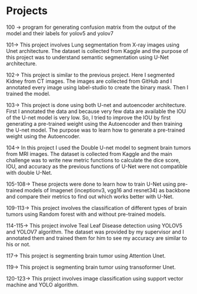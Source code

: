 # Projects

100 -> program for generating confusion matrix from the output of the model and their labels for yolov5 and yolov7

101-> This project involves Lung segmentation from X-ray images using Unet architecture. The dataset is collected from Kaggle and the purpose of this project was to understand semantic segmentation using U-Net architecture.

102-> This project is similar to the previous project. Here I segmented Kidney from CT images. The images are collected from GitHub and I annotated every image using label-studio to create the binary mask. Then I trained the model.

103-> This project is done using both U-net and autoencoder architecture. First I annotated the data and because very few data are available the IOU of the U-net model is very low. So, I tried to improve the IOU by first generating a pre-trained weight using the Autoencoder and then training the U-net model. The purpose was to learn how to generate a pre-trained weight using the Autoencoder.

104-> In this project I used the Double U-net model to segment brain tumors from MRI images. The dataset is collected from Kaggle and the main challenge was to write new metric functions to calculate the dice score, IOU, and accuracy as the previous functions of U-Net were not compatible with double U-Net. 

105-108-> These projects were done to learn how to train U-Net using pre-trained models of Imagenet (inceptionv3, vgg16 and resnet34) as backbone and compare their metrics to find out which works better with U-Net.

109-113-> This project involves the classification of different types of brain tumors using Random forest with and without pre-trained models.

114-115-> This project involve Teal Leaf Disease detection using YOLOV5 and YOLOV7 algorithm. The dataset was provided by my supervisor and I annotated them and trained them for him to see my accuracy are similar to his or not.

117-> This project is segmenting brain tumor using Attention Unet.

119-> This project is segmenting brain tumor using transoformer Unet.

120-123-> This project involves image classification using support vector machine and YOLO algorithm.



